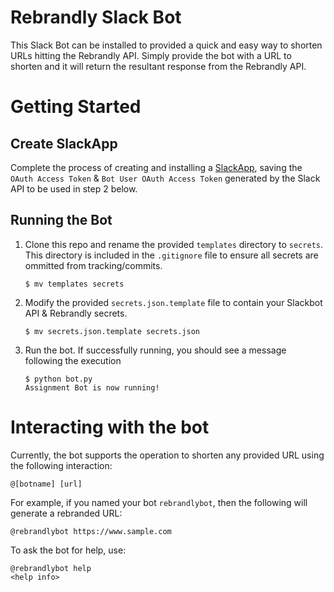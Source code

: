 # Rebrandly Slack Bot
This Slack Bot can be installed to provided a quick and easy way to shorten URLs hitting the Rebrandly API. Simply provide the bot with a URL to shorten and it will return the resultant response from the Rebrandly API.

# Getting Started
## Create SlackApp
Complete the process of creating and installing a [SlackApp](https://api.slack.com/), saving the `OAuth Access Token` & `Bot User OAuth Access Token` generated by the Slack API to be used in step 2 below.


## Running the Bot
1. Clone this repo and rename the provided `templates` directory to `secrets`. This directory is included in the `.gitignore` file to ensure all secrets are ommitted from tracking/commits.
    ```
    $ mv templates secrets
    ```


2. Modify the provided `secrets.json.template` file to contain your Slackbot API & Rebrandly secrets.
    ```
    $ mv secrets.json.template secrets.json
    ```


3. Run the bot. If successfully running, you should see a message following the execution
    ```
    $ python bot.py
    Assignment Bot is now running!
    ```

# Interacting with the bot
Currently, the bot supports the operation to shorten any provided URL using the following interaction:
```
@[botname] [url]
```

For example, if you named your bot `rebrandlybot`, then the following will generate a rebranded URL:
```
@rebrandlybot https://www.sample.com
```

To ask the bot for help, use:
```
@rebrandlybot help
<help info>
```
